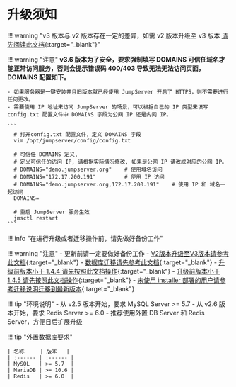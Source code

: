 # 升级须知
!!! warning "v3 版本与 v2 版本存在一定的差异，如需 v2 版本升级至 v3 版本 [请先阅读此文档](https://kb.fit2cloud.com/?p=06638d69-f109-4333-b5bf-65b17b297ed9){:target="_blank"}"

!!! warning "注意"
    **v3.6 版本为了安全，要求强制填写 DOMAINS 可信任域名才能正常访问服务，否则会提示错误码 400/403 导致无法无法访问页面，DOMAINS 配置如下。**

    - 如果服务器是一键安装并且旧版本就已经使用 JumpServer 开启了 HTTPS，则不需要进行任何更改。
    - 需要使用 IP 地址来访问 JumpServer 的场景，可以根据自己的 IP 类型来填写 config.txt 配置文件中 DOMAINS 字段为公网 IP 还是内网 IP。

    ```
      # 打开config.txt 配置文件，定义 DOMAINS 字段
      vim /opt/jumpserver/config/config.txt 

      # 可信任 DOMAINS 定义,
      # 定义可信任的访问 IP, 请根据实际情况修改, 如果是公网 IP 请改成对应的公网 IP。
      # DOMAINS="demo.jumpserver.org"    # 使用域名访问
      # DOMAINS="172.17.200.191"         # 使用 IP 访问
      # DOMAINS="demo.jumpserver.org,172.17.200.191"    # 使用 IP 和 域名一起访问
      DOMAINS=

      # 重启 JumpServer 服务生效
      jmsctl restart
    ```

!!! info "在进行升级或者迁移操作前，请先做好备份工作"

!!! warning "注意"
    - 更新前请一定要做好备份工作
    - [V2版本升级至V3版本请参考此文档](https://kb.fit2cloud.com/?p=06638d69-f109-4333-b5bf-65b17b297ed9){:target="_blank"}
    - [数据库迁移请先参考此文档](previous_version_upgrade/mariadb-mysql.md){:target="_blank"}
    - [升级前版本小于 1.4.4 请先按照此文档操作](previous_version_upgrade/1.0.0-1.4.3.md){:target="_blank"}
    - [升级前版本小于 1.4.5 请先按照此文档操作](previous_version_upgrade/1.4.4.md){:target="_blank"}
    - [未使用 installer 部署的用户请参考迁移说明迁移到最新版本](migration.md){:target="_blank"}

!!! tip "环境说明"
    - 从 v2.5 版本开始，要求 MySQL Server >= 5.7
    - 从 v2.6 版本开始，要求 Redis Server >= 6.0
    - 推荐使用外置 DB Server 和 Redis Server，方便日后扩展升级

!!! tip "外置数据库要求"

    | 名称     | 版本   |
    | :------ | :------ |
    | MySQL   | >= 5.7  |
    | MariaDB | >= 10.6 |    
    | Redis   | >= 6.0  |
